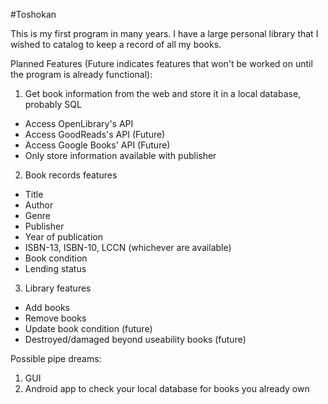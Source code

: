 #Toshokan

This is my first program in many years. I have a large personal library that I
wished to catalog to keep a record of all my books.

Planned Features (Future indicates features that won't be worked on until the
program is already functional):

1. Get book information from the web and store it in a local database, probably SQL
 * Access OpenLibrary's API
 * Access GoodReads's API (Future)
 * Access Google Books' API (Future)
 * Only store information available with publisher
2. Book records features
 * Title
 * Author
 * Genre
 * Publisher
 * Year of publication
 * ISBN-13, ISBN-10, LCCN (whichever are available)
 * Book condition
 * Lending status
3. Library features
 * Add books
 * Remove books
 * Update book condition (future)
 * Destroyed/damaged beyond useability books (future)

Possible pipe dreams:

1. GUI
2. Android app to check your local database for books you already own
